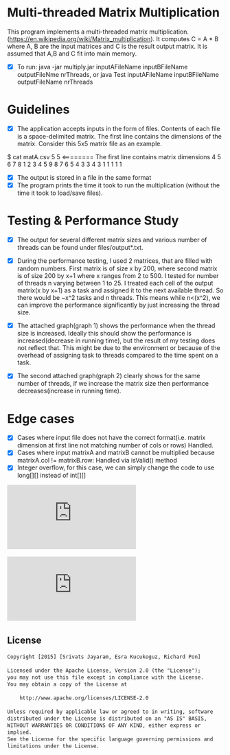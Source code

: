 # Multi-threaded Matrix Multiplication

This program implements a multi-threaded matrix multiplication. (https://en.wikipedia.org/wiki/Matrix_multiplication).
It computes C = A * B where A, B are the input matrices and C is the result output matrix. It is assumed that A,B and C fit into main memory.
* [x] To run:
java -jar multiply.jar inputAFileName inputBFileName outputFileNme nrThreads, or
java Test inputAFileName inputBFileName outputFileName nrThreads

# Guidelines
* [x] The application accepts inputs in the form of files. Contents of each file is a space-delimited matrix. The first line contains the dimensions of the matrix. Consider this 5x5 matrix file as an example. 

$ cat matA.csv
5 5              <======== The first line contains matrix dimensions
4 5 6 7 8
1 2 3 4 5
9 8 7 6 5
4 3 3 4 3
1 1 1 1 1

* [x] The output is stored in a file in the same format
* [x] The program prints the time it took to run the multiplication (without the time it took to load/save files).

# Testing & Performance Study

* [x] The output for several different matrix sizes and various number of threads can be found under files/output*.txt.

* [x] During the performance testing, I used 2 matrices, that are filled with random numbers. First matrix is of size x by 200, where second matrix is of size 200 by x+1 where x ranges from 2 to 500. I tested for number of threads n varying between 1 to 25. I treated each cell of the output matrix(x by x+1) as a task and assigned it to the next available thread. So there would be ~x^2 tasks and n threads. This means while n<(x^2), we can improve the performance significantly by just increasing the thread size.

* [x] The attached graph(graph 1) shows the performance when the thread size is increased. Ideally this should show the performance is increased(decrease in running time), but the result of my testing does not reflect that. This might be due to the environment or because of the overhead of assigning task to threads compared to the time spent on a task. 

* [x] The second attached graph(graph 2) clearly shows for the same number of threads, if we increase the matrix size then performance decreases(increase in running time).

# Edge cases

* [x] Cases where input file does not have the correct format(i.e. matrix dimension at first line not matching number of cols or rows) Handled.
* [x] Cases where input matrixA and matrixB cannot be multiplied because matrixA.col != matrixB.row: Handled via isValid() method
* [x] Integer overflow, for this case, we can simply change the code to use long[][] instead of int[][]

![alt tag](https://github.com/esrako/Matrix-Multiplication/blob/master/files/graph1.pdf)

![alt tag](https://github.com/esrako/Matrix-Multiplication/blob/master/files/graph2.pdf)

## License

    Copyright [2015] [Srivats Jayaram, Esra Kucukoguz, Richard Pon]

    Licensed under the Apache License, Version 2.0 (the "License");
    you may not use this file except in compliance with the License.
    You may obtain a copy of the License at

        http://www.apache.org/licenses/LICENSE-2.0

    Unless required by applicable law or agreed to in writing, software
    distributed under the License is distributed on an "AS IS" BASIS,
    WITHOUT WARRANTIES OR CONDITIONS OF ANY KIND, either express or implied.
    See the License for the specific language governing permissions and
    limitations under the License.
